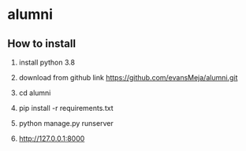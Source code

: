 # alumni

## How to install

1. install python 3.8

2. download from github link https://github.com/evansMeja/alumni.git

3. cd alumni

4. pip install -r requirements.txt

5. python manage.py runserver

6. http://127.0.0.1:8000



